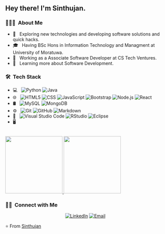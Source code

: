 

<h2> Hey there! I'm Sinthujan.</h2>

<h3> 👨🏻‍💻 &nbsp;About Me </h3>

- 🤔 &nbsp; Exploring new technologies and developing software solutions and quick hacks.
- 🎓 &nbsp; Having BSc Hons in Information Technology and Managment at University of Moratuwa.
- 💼 &nbsp; Working as a Associate Software Developer  at CS Tech Ventures.
- 🌱 &nbsp; Learning more about Software Development.


<h3> 🛠 &nbsp;Tech Stack</h3>

- 💻 &nbsp;
  ![Python](https://img.shields.io/badge/-Python-333333?style=flat&logo=python)
  ![Java](https://img.shields.io/badge/-Java-333333?style=flat&logo=Java&logoColor=007396)
- 🌐 &nbsp;
  ![HTML5](https://img.shields.io/badge/-HTML5-333333?style=flat&logo=HTML5)
  ![CSS](https://img.shields.io/badge/-CSS-333333?style=flat&logo=CSS3&logoColor=1572B6)
  ![JavaScript](https://img.shields.io/badge/-JavaScript-333333?style=flat&logo=javascript)
  ![Bootstrap](https://img.shields.io/badge/-Bootstrap-333333?style=flat&logo=bootstrap&logoColor=563D7C)
  ![Node.js](https://img.shields.io/badge/-Node.js-333333?style=flat&logo=node.js)
  ![React](https://img.shields.io/badge/-React-333333?style=flat&logo=react)
- 🛢 &nbsp;
  ![MySQL](https://img.shields.io/badge/-MySQL-333333?style=flat&logo=mysql)
  ![MongoDB](https://img.shields.io/badge/-MongoDB-333333?style=flat&logo=mongodb)
- ⚙️ &nbsp;
  ![Git](https://img.shields.io/badge/-Git-333333?style=flat&logo=git)
  ![GitHub](https://img.shields.io/badge/-GitHub-333333?style=flat&logo=github)
  ![Markdown](https://img.shields.io/badge/-Markdown-333333?style=flat&logo=markdown)
- 🔧 &nbsp;
  ![Visual Studio Code](https://img.shields.io/badge/-Visual%20Studio%20Code-333333?style=flat&logo=visual-studio-code&logoColor=007ACC)
  ![RStudio](https://img.shields.io/badge/-RStudio-333333?style=flat&logo=rstudio)
  ![Eclipse](https://img.shields.io/badge/-Eclipse-333333?style=flat&logo=eclipse-ide&logoColor=2C2255)
- 🖥 &nbsp;


<br/>

<a href="https://github.com/SinthujanSintha">
  <img height="180em" src="https://github-readme-stats.vercel.app/api?username=SinthujanSintha&theme=buefy&show_icons=true" />
  <img height="180em" src="https://github-readme-stats.vercel.app/api/top-langs/?username=SinthujanSintha&theme=buefy&layout=compact" />
</a>

<br/>

<h3> 🤝🏻 &nbsp;Connect with Me </h3>

<p align="center">
<a href="https://www.linkedin.com/in/sinthujan-punitharasa-556a14143/"><img alt="LinkedIn" src="https://img.shields.io/badge/LinkedIn-Sinthujan%20Punitharasa-blue?style=flat-square&logo=linkedin"></a>
<a href="sinthujanspp@gmail.com"><img alt="Email" src="https://img.shields.io/badge/Email-Sinthujanspp@gmail.com-blue?style=flat-square&logo=gmail"></a>
</p>

⭐️ From [Sinthujan](https://github.com/SinthujanSintha)
